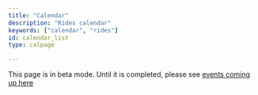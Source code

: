 ```yaml
---
title: "Calendar"
description: "Rides calendar"
keywords: ["calendar", "rides"]
id: calendar_list
type: calpage

---
```


This page is in beta mode. Until it is completed, please see [events coming up here](www.shift2bikes.org/fun2/) 
